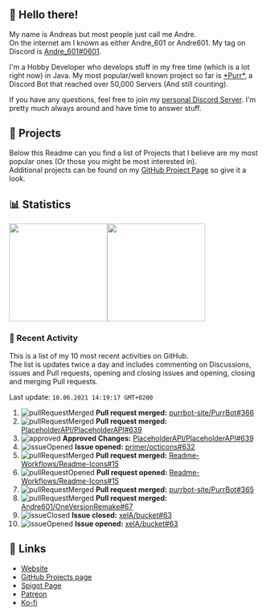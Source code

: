 <!-- Links -->
[andre]: https://discord.bio/p/andre601
[purr]: https://purrbot.site
[discord]: https://discord.gg/6dazXp6
[website]: https://andre601.ch
[github]: https://andre601.ch/projects
[spigot]: https://www.spigotmc.org/resources/authors/56829/
[patreon]: https://patreon.com/andre_601
[ko-fi]: https://ko-fi.com/andre_601

## 👋 Hello there!
My name is Andreas but most people just call me Andre.  
On the internet am I known as either Andre_601 or Andre601. My tag on Discord is [Andre_601#0601][andre].

I'm a Hobby Developer who develops stuff in my free time (which is a lot right now) in Java. My most popular/well known project so far is [\*Purr\*][purr], a Discord Bot that reached over 50,000 Servers (And still counting).

If you have any questions, feel free to join my [personal Discord Server][discord]. I'm pretty much always around and have time to answer stuff.

## 📁 Projects
Below this Readme can you find a list of Projects that I believe are my most popular ones (Or those you might be most interested in).  
Additional projects can be found on my [GitHub Project Page][github] so give it a look.

## 📊 Statistics
<img height="195px" src="https://github-readme-stats.vercel.app/api?username=Andre601&show_icons=true&hide_rank=true&title_color=3498db&bg_color=ffffff00&text_color=718096&disable_animations=true"><img height="195px" src="https://github-readme-stats.vercel.app/api/top-langs?username=Andre601&layout=compact&title_color=3498db&bg_color=ffffff00&text_color=718096">

### 📜 Recent Activity
This is a list of my 10 most recent activities on GitHub.  
The list is updates twice a day and includes commenting on Discussions, issues and Pull requests, opening and closing issues and opening, closing and merging Pull requests.

<!--RECENT_ACTIVITY:last_update-->
Last update: `10.06.2021 14:19:17 GMT+0200`
<!--RECENT_ACTIVITY:last_update_end-->
<!--RECENT_ACTIVITY:start-->
1. ![pullRequestMerged] **Pull request merged:** [purrbot-site/PurrBot#366](https://github.com/purrbot-site/PurrBot/pull/366)
2. ![pullRequestMerged] **Pull request merged:** [PlaceholderAPI/PlaceholderAPI#639](https://github.com/PlaceholderAPI/PlaceholderAPI/pull/639)
3. ![approved] **Approved Changes:** [PlaceholderAPI/PlaceholderAPI#639](https://github.com/PlaceholderAPI/PlaceholderAPI/pull/639#pullrequestreview-679697975)
4. ![issueOpened] **Issue opened:** [primer/octicons#632](https://github.com/primer/octicons/issues/632)
5. ![pullRequestMerged] **Pull request merged:** [Readme-Workflows/Readme-Icons#15](https://github.com/Readme-Workflows/Readme-Icons/pull/15)
6. ![pullRequestOpened] **Pull request opened:** [Readme-Workflows/Readme-Icons#15](https://github.com/Readme-Workflows/Readme-Icons/pull/15)
7. ![pullRequestMerged] **Pull request merged:** [purrbot-site/PurrBot#365](https://github.com/purrbot-site/PurrBot/pull/365)
8. ![pullRequestMerged] **Pull request merged:** [Andre601/OneVersionRemake#67](https://github.com/Andre601/OneVersionRemake/pull/67)
9. ![issueClosed] **Issue closed:** [xelA/bucket#63](https://github.com/xelA/bucket/issues/63)
10. ![issueOpened] **Issue opened:** [xelA/bucket#63](https://github.com/xelA/bucket/issues/63)
<!--RECENT_ACTIVITY:end-->

## 🔗 Links
- [Website]
- [GitHub Projects page][github]
- [Spigot Page][spigot]
- [Patreon]
- [Ko-fi]

<!-- Badges -->
[issueOpened]: https://cdn.jsdelivr.net/gh/Readme-Workflows/Readme-Icons@main/icons/octicons/IssueOpenedOld.svg
[issueClosed]: https://cdn.jsdelivr.net/gh/Readme-Workflows/Readme-Icons@main/icons/octicons/IssueClosedOld.svg

[pullRequestOpened]: https://cdn.jsdelivr.net/gh/Readme-Workflows/Readme-Icons@main/icons/octicons/PullRequestOpened.svg
[pullRequestClosed]: https://cdn.jsdelivr.net/gh/Readme-Workflows/Readme-Icons@main/icons/octicons/PullRequestClosed.svg
[pullRequestMerged]: https://cdn.jsdelivr.net/gh/Readme-Workflows/Readme-Icons@main/icons/octicons/PullRequestMerged.svg

[comment]: https://cdn.jsdelivr.net/gh/Readme-Workflows/Readme-Icons@main/icons/octicons/Comment.svg

[changesRequested]: https://cdn.jsdelivr.net/gh/Readme-Workflows/Readme-Icons@main/icons/octicons/RequestedChanges.svg
[approved]: https://cdn.jsdelivr.net/gh/Readme-Workflows/Readme-Icons@main/icons/octicons/ApprovedChanges.svg
[repoCreated]: https://cdn.jsdelivr.net/gh/Readme-Workflows/Readme-Icons@main/icons/octicons/Repository.svg

[release]: https://cdn.jsdelivr.net/gh/Readme-Workflows/Readme-Icons@main/icons/octicons/Release.svg
[star]: https://cdn.jsdelivr.net/gh/Readme-Workflows/Readme-Icons@main/icons/octicons/StarredRepository.svg
[wiki]: https://cdn.jsdelivr.net/gh/Readme-Workflows/Readme-Icons@main/icons/octicons/Wiki.svg

